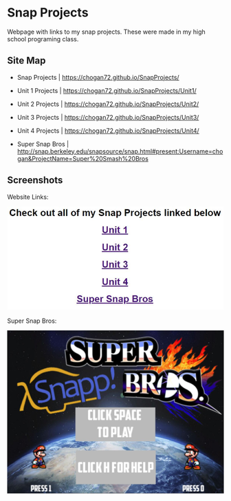 # Snap Projects

Webpage with links to my snap projects. These were made in my high school programing class.

## Site Map

 * Snap Projects | https://chogan72.github.io/SnapProjects/

  * Unit 1 Projects | https://chogan72.github.io/SnapProjects/Unit1/
  * Unit 2 Projects | https://chogan72.github.io/SnapProjects/Unit2/
  * Unit 3 Projects | https://chogan72.github.io/SnapProjects/Unit3/
  * Unit 4 Projects | https://chogan72.github.io/SnapProjects/Unit4/
  * Super Snap Bros | http://snap.berkeley.edu/snapsource/snap.html#present:Username=chogan&ProjectName=Super%20Smash%20Bros

## Screenshots


Website Links:

![Website Links](https://raw.githubusercontent.com/chogan72/SnapProjects/master/Screenshots/Index%20Screenshot.JPG)

Super Snap Bros:

![SSB Screenshot](https://raw.githubusercontent.com/chogan72/SnapProjects/master/Screenshots/SSB%20Screenshot.JPG)
